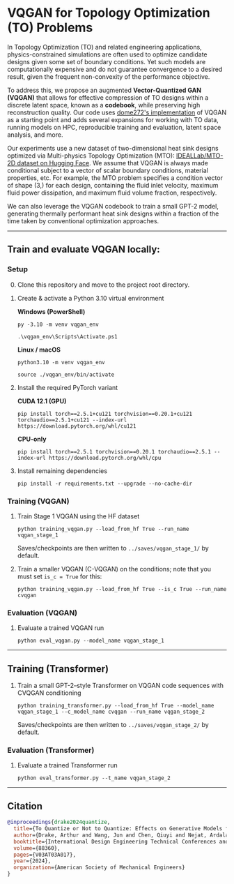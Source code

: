 # VQGAN for Topology Optimization (TO) Problems
In Topology Optimization (TO) and related engineering applications, physics-constrained simulations are often used to optimize candidate designs given some set of boundary conditions. Yet such models are computationally expensive and do not guarantee convergence to a desired result, given the frequent non-convexity of the performance objective.

To address this, we propose an augmented **Vector-Quantized GAN (VQGAN)** that allows for effective compression of TO designs within a discrete latent space, known as a **codebook**, while preserving high reconstruction quality. Our code uses [dome272's implementation](https://github.com/dome272/VQGAN-pytorch) of VQGAN as a starting point and adds several expansions for working with TO data, running models on HPC, reproducible training and evaluation, latent space analysis, and more.

Our experiments use a new dataset of two-dimensional heat sink designs optimized via Multi-physics Topology Optimization (MTO): [IDEALLab/MTO-2D dataset on Hugging Face](https://huggingface.co/datasets/IDEALLab/MTO-2D). We assume that VQGAN is always made conditional subject to a vector of scalar boundary conditions, material properties, etc. For example, the MTO problem specifies a condition vector of shape (3,) for each design, containing the fluid inlet velocity, maximum fluid power dissipation, and maximum fluid volume fraction, respectively.

We can also leverage the VQGAN codebook to train a small GPT-2 model, generating thermally performant heat sink designs within a fraction of the time taken by conventional optimization approaches.

---

## Train and evaluate VQGAN locally:
### Setup
0. Clone this repository and move to the project root directory.

1. Create & activate a Python 3.10 virtual environment

   **Windows (PowerShell)**  
   
   ```
   py -3.10 -m venv vqgan_env
   ```
   
   ```
   .\vqgan_env\Scripts\Activate.ps1
   ```
   
   **Linux / macOS**
   
   ```
   python3.10 -m venv vqgan_env
   ```
   
   ```
   source ./vqgan_env/bin/activate
   ```

2. Install the required PyTorch variant
   
   **CUDA 12.1 (GPU)**
   
      ```
      pip install torch==2.5.1+cu121 torchvision==0.20.1+cu121 torchaudio==2.5.1+cu121 --index-url https://download.pytorch.org/whl/cu121
      ```

   **CPU-only**
   
      ```
      pip install torch==2.5.1 torchvision==0.20.1 torchaudio==2.5.1 --index-url https://download.pytorch.org/whl/cpu
      ```

3. Install remaining dependencies  
   
   ``` 
   pip install -r requirements.txt --upgrade --no-cache-dir
   ```


### Training (VQGAN)

1. Train Stage 1 VQGAN using the HF dataset  

      ```
      python training_vqgan.py --load_from_hf True --run_name vqgan_stage_1
      ```

   Saves/checkpoints are then written to `../saves/vqgan_stage_1/` by default.

2. Train a smaller VQGAN (C-VQGAN) on the conditions; note that you must set `is_c = True` for this:

      ```
      python training_vqgan.py --load_from_hf True --is_c True --run_name cvqgan
      ```

### Evaluation (VQGAN)

1. Evaluate a trained VQGAN run
   
   ```
   python eval_vqgan.py --model_name vqgan_stage_1
   ```
   
---

## Training (Transformer)

1. Train a small GPT-2–style Transformer on VQGAN code sequences with CVQGAN conditioning

   ```
   python training_transformer.py --load_from_hf True --model_name vqgan_stage_1 --c_model_name cvqgan --run_name vqgan_stage_2
   ```

   Saves/checkpoints are then written to `../saves/vqgan_stage_2/` by default.

### Evaluation (Transformer)

1. Evaluate a trained Transformer run

   ```
   python eval_transformer.py --t_name vqgan_stage_2
   ```
   
---

## Citation
```bibtex
@inproceedings{drake2024quantize,
  title={To Quantize or Not to Quantize: Effects on Generative Models for 2D Heat Sink Design},
  author={Drake, Arthur and Wang, Jun and Chen, Qiuyi and Nejat, Ardalan and Guest, James and Fuge, Mark},
  booktitle={International Design Engineering Technical Conferences and Computers and Information in Engineering Conference},
  volume={88360},
  pages={V03AT03A017},
  year={2024},
  organization={American Society of Mechanical Engineers}
}
